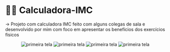 # 🏃🏾 Calculadora-IMC
-> Projeto com calculadora IMC feito com alguns colegas de sala e desenvolvido por mim com foco em apresentar os benefícios dos exercícios físicos 

<p align="center">
  <img src="https://github.com/Ypissulaw/Calculadora-IMC/assets/129447508/4d1809fa-300b-47c8-ae2d-0051bd8eef10" alt="primeira tela"/>
  <img src="https://github.com/Ypissulaw/Calculadora-IMC/assets/129447508/5395c506-aa73-483b-8c48-bcb21b337d77" alt="primeira tela"/>
  <img src="https://github.com/Ypissulaw/Calculadora-IMC/assets/129447508/4af8e01e-7d0e-4265-9b16-842335fd4758" alt="primeira tela"/>
  <img src="https://github.com/Ypissulaw/Calculadora-IMC/assets/129447508/0490258c-69fb-488c-a9e6-b0007d2ec1ce" alt="primeira tela"/>
</p>
